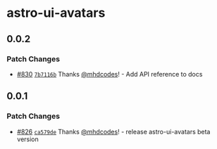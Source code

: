 # astro-ui-avatars

## 0.0.2

### Patch Changes

- [#830](https://github.com/codiume/orbit/pull/830) [`7b7116b`](https://github.com/codiume/orbit/commit/7b7116b7601767e994f934210c32129117c3a6a8) Thanks [@mhdcodes](https://github.com/mhdcodes)! - Add API reference to docs

## 0.0.1

### Patch Changes

- [#826](https://github.com/codiume/orbit/pull/826) [`ca579de`](https://github.com/codiume/orbit/commit/ca579de144731bdc6135a48e04ebbfbeb70c2209) Thanks [@mhdcodes](https://github.com/mhdcodes)! - release astro-ui-avatars beta version
